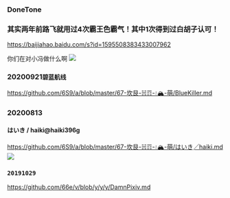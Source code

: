 ### DoneTone

### 其实两年前路飞就用过4次霸王色霸气！其中1次得到过白胡子认可！
https://baijiahao.baidu.com/s?id=1595508383433007962

你们在对小冯做什么啊
![](https://t11.baidu.com/it/u=2843863039,487719482&fm=173)

### 20200921`碧蓝航线`
https://github.com/6S9/a/blob/master/67-坎艮-☵☶️-💧🏔️-萌/BlueKiller.md

### 20200813
#### はいき / haiki@haiki396g
https://github.com/6S9/a/blob/master/67-坎艮-☵☶️-💧🏔️-萌/はいき╱haiki.md
<br>![](https://pbs.twimg.com/media/EfQJ9V1U0AAd3jy?format=jpg&name=thumb)

### `20191029`
https://github.com/66e/v/blob/y/y/y/DamnPixiv.md
